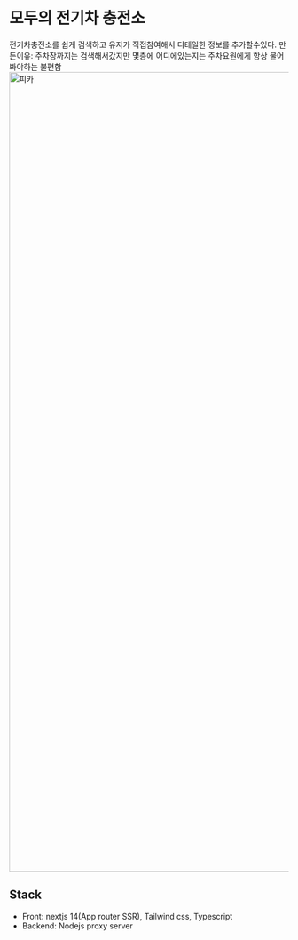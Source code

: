 # 모두의 전기차 충전소
전기차충전소를 쉽게 검색하고 유저가 직접참여해서 디테일한 정보를 추가할수있다.
만든이유: 주차장까지는 검색해서갔지만 몇층에 어디에있는지는 주차요원에게 항상 물어봐야하는 불편함
<img width="1440" alt="피카" src="https://github.com/LeeEugene1/CarChargeMap/assets/59987309/0e3be17d-03cb-4891-8721-701631b57dcd">

## Stack
- Front: nextjs 14(App router SSR), Tailwind css, Typescript
- Backend: Nodejs proxy server
